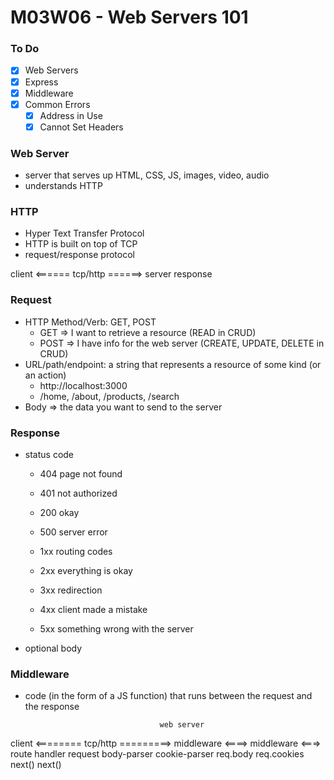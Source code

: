 # M03W06 - Web Servers 101

### To Do
- [x] Web Servers
- [x] Express
- [x] Middleware
- [x] Common Errors
  - [x] Address in Use
  - [x] Cannot Set Headers

### Web Server
* server that serves up HTML, CSS, JS, images, video, audio
* understands HTTP

### HTTP
* Hyper Text Transfer Protocol
* HTTP is built on top of TCP
* request/response protocol

client <====== tcp/http ======> server
response

### Request
* HTTP Method/Verb: GET, POST
  * GET => I want to retrieve a resource (READ in CRUD)
  * POST => I have info for the web server (CREATE, UPDATE, DELETE in CRUD)
* URL/path/endpoint: a string that represents a resource of some kind (or an action)
  * http://localhost:3000
  * /home, /about, /products, /search
* Body => the data you want to send to the server

### Response
* status code
  * 404 page not found
  * 401 not authorized
  * 200 okay
  * 500 server error

  * 1xx routing codes
  * 2xx everything is okay
  * 3xx redirection
  * 4xx client made a mistake
  * 5xx something wrong with the server

* optional body

### Middleware
* code (in the form of a JS function) that runs between the request and the response

                                    web server
client <======== tcp/http =========> middleware <====> middleware <===> route handler
                                                                          request
                                     body-parser      cookie-parser
                                      req.body        req.cookies
                                      next()            next()











